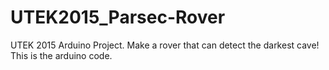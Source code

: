 # UTEK2015_Parsec-Rover
UTEK 2015 Arduino Project. Make a rover that can detect the darkest cave! This is the arduino code.
